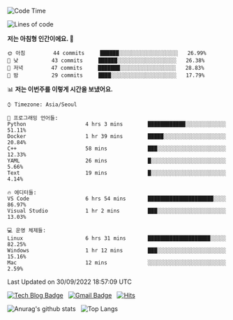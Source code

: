 <!-- ### Hi there 👋 -->

<!--
**dnchoi/dnchoi** is a ✨ _special_ ✨ repository because its `README.md` (this file) appears on your GitHub profile.

Here are some ideas to get you started:

- 🔭 I’m currently working on ...
- 🌱 I’m currently learning ...
- 👯 I’m looking to collaborate on ...
- 🤔 I’m looking for help with ...
- 💬 Ask me about ...
- 📫 How to reach me: ...
- 😄 Pronouns: ...
- ⚡ Fun fact: ...
-->

<!--START_SECTION:waka-->
![Code Time](http://img.shields.io/badge/Code%20Time-186%20hrs%2021%20mins-blue)

![Lines of code](https://img.shields.io/badge/%EC%A0%80%EB%8A%94%20%EC%97%AC%ED%83%9C%EA%B9%8C%EC%A7%80%20-59%20Thousand%20%EC%A4%84%EC%9D%98%20%EC%BD%94%EB%93%9C%EB%A5%BC%20%EC%9E%91%EC%84%B1%ED%96%88%EC%96%B4%EC%9A%94.-blue)

**저는 아침형 인간이에요. 🐤** 

```text
🌞 아침         44 commits     ██████░░░░░░░░░░░░░░░░░░░   26.99% 
🌆 낮　         43 commits     ██████░░░░░░░░░░░░░░░░░░░   26.38% 
🌃 저녁         47 commits     ███████░░░░░░░░░░░░░░░░░░   28.83% 
🌙 밤　         29 commits     ████░░░░░░░░░░░░░░░░░░░░░   17.79%

```


📊 **저는 이번주를 이렇게 시간을 보냈어요.** 

```text
⌚︎ Timezone: Asia/Seoul

💬 프로그래밍 언어들: 
Python                   4 hrs 3 mins        ████████████░░░░░░░░░░░░░   51.11% 
Docker                   1 hr 39 mins        █████░░░░░░░░░░░░░░░░░░░░   20.84% 
C++                      58 mins             ███░░░░░░░░░░░░░░░░░░░░░░   12.33% 
YAML                     26 mins             █░░░░░░░░░░░░░░░░░░░░░░░░   5.66% 
Text                     19 mins             █░░░░░░░░░░░░░░░░░░░░░░░░   4.14%

🔥 에디터들: 
VS Code                  6 hrs 54 mins       █████████████████████░░░░   86.97% 
Visual Studio            1 hr 2 mins         ███░░░░░░░░░░░░░░░░░░░░░░   13.03%

💻 운영 체제들: 
Linux                    6 hrs 31 mins       ████████████████████░░░░░   82.25% 
Windows                  1 hr 12 mins        ███░░░░░░░░░░░░░░░░░░░░░░   15.16% 
Mac                      12 mins             ░░░░░░░░░░░░░░░░░░░░░░░░░   2.59%

```


 Last Updated on 30/09/2022 18:57:09 UTC
<!--END_SECTION:waka-->


[![Tech Blog Badge](http://img.shields.io/badge/-Tech%20blog-black?style=flat-square&logo=github&link=https://zzsza.github.io/)](https://dnchoi.github.io/)
&nbsp;
[![Gmail Badge](https://img.shields.io/badge/Gmail-d14836?style=flat-square&logo=Gmail&logoColor=white&link=mailto:snugyun01@gmail.com)](mailto:dongnyeokc@gmail.com)
&nbsp;
[![Hits](https://hits.seeyoufarm.com/api/count/incr/badge.svg?url=https%3A%2F%2Fgithub.com%2Fgjbae1212%2Fhit-counter&count_bg=%233D7CC8&title_bg=%23555555&icon=&icon_color=%23E7E7E7&title=hits&edge_flat=false)](https://hits.seeyoufarm.com)

![Anurag's github stats](https://github-readme-stats.vercel.app/api?username=dnchoi&show_icons=true&theme=tokyonight)
&nbsp;
![Top Langs](https://github-readme-stats.vercel.app/api/top-langs/?username=dnchoi&layout=compact&theme=tokyonight)

<div align='center'>
